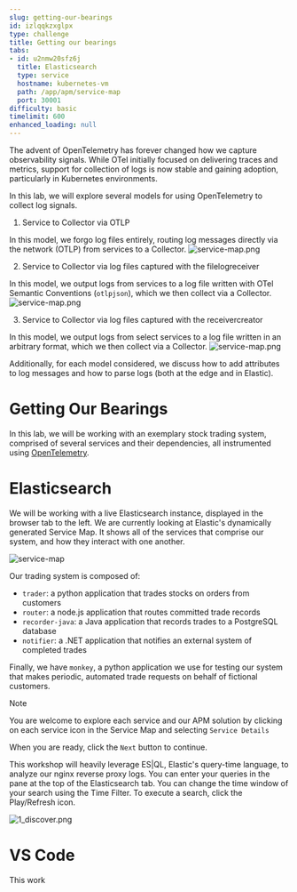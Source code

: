 ```yaml
---
slug: getting-our-bearings
id: izlqqkzxglpx
type: challenge
title: Getting our bearings
tabs:
- id: u2nmw20sfz6j
  title: Elasticsearch
  type: service
  hostname: kubernetes-vm
  path: /app/apm/service-map
  port: 30001
difficulty: basic
timelimit: 600
enhanced_loading: null
---
```

The advent of OpenTelemetry has forever changed how we capture observability signals. While OTel initially focused on delivering traces and metrics, support for collection of logs is now stable and gaining adoption, particularly in Kubernetes environments.

In this lab, we will explore several models for using OpenTelemetry to collect log signals.

1) Service to Collector via OTLP

In this model, we forgo log files entirely, routing log messages directly via the network (OTLP) from services to a Collector.
![service-map.png](../assets/method1.mmd.png)

2) Service to Collector via log files captured with the filelogreceiver

In this model, we output logs from services to a log file written with OTel Semantic Conventions (`otlpjson`), which we then collect via a Collector.
![service-map.png](../assets/method2.mmd.png)

3) Service to Collector via log files captured with the receivercreator

In this model, we output logs from select services to a log file written in an arbitrary format, which we then collect via a Collector.
![service-map.png](../assets/method2.mmd.png)

Additionally, for each model considered, we discuss how to add attributes to log messages and how to parse logs (both at the edge and in Elastic).

Getting Our Bearings
===

In this lab, we will be working with an exemplary stock trading system, comprised of several services and their dependencies, all instrumented using [OpenTelemetry](https://opentelemetry.io).

# Elasticsearch

We will be working with a live Elasticsearch instance, displayed in the browser tab to the left. We are currently looking at Elastic's dynamically generated Service Map. It shows all of the services that comprise our system, and how they interact with one another.

![service-map](../assets/service-map.png)

Our trading system is composed of:
* `trader`: a python application that trades stocks on orders from customers
* `router`: a node.js application that routes committed trade records
* `recorder-java`: a Java application that records trades to a PostgreSQL database
* `notifier`: a .NET application that notifies an external system of completed trades

Finally, we have `monkey`, a python application we use for testing our system that makes periodic, automated trade requests on behalf of fictional customers.

> [!NOTE]
> You are welcome to explore each service and our APM solution by clicking on each service icon in the Service Map and selecting `Service Details`

When you are ready, click the `Next` button to continue.

This workshop will heavily leverage ES|QL, Elastic's query-time language, to analyze our nginx reverse proxy logs. You can enter your queries in the pane at the top of the Elasticsearch tab. You can change the time window of your search using the Time Filter. To execute a search, click the Play/Refresh icon.

![1_discover.png](../assets/1_discover.png)

# VS Code

This work